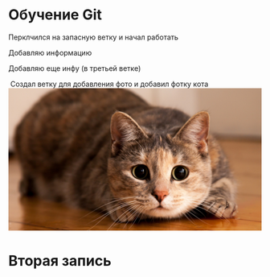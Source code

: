 # Обучение Git

Перклчился на запасную ветку и начал работать

Добавляю информацию

Добавляю еще инфу (в третьей ветке)

 Создал ветку для добавления фото и добавил фотку кота
![кошка](cat.jpg)

# Вторая запись